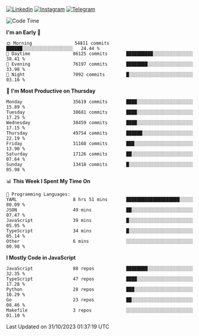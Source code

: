 [![Linkedin](https://img.shields.io/badge/-Archie-blue?style=flat-square&labelColor=gray&logo=Linkedin&logoColor=white&link=https://www.linkedin.com/in/archisdi)](https://www.linkedin.com/in/archisdi)
[![Instagram](https://img.shields.io/badge/-@archisdi-orange?style=flat-square&labelColor=gray&logo=Instagram&logoColor=white&link=https://www.instagram.com/archisdi)](https://www.instagram.com/archisdi)
[![Telegram](https://img.shields.io/badge/-aai-informational?style=flat-square&labelColor=gray&logo=telegram&logoColor=white&link=https://t.me/archisdi)](https://t.me/archisdi)

<!--START_SECTION:waka-->
![Code Time](http://img.shields.io/badge/Code%20Time-2%2C444%20hrs%2035%20mins-blue)

**I'm an Early 🐤** 

```text
🌞 Morning                54811 commits       ██████░░░░░░░░░░░░░░░░░░░   24.44 % 
🌆 Daytime                86125 commits       ██████████░░░░░░░░░░░░░░░   38.41 % 
🌃 Evening                76197 commits       ████████░░░░░░░░░░░░░░░░░   33.98 % 
🌙 Night                  7092 commits        █░░░░░░░░░░░░░░░░░░░░░░░░   03.16 % 
```
📅 **I'm Most Productive on Thursday** 

```text
Monday                   35619 commits       ████░░░░░░░░░░░░░░░░░░░░░   15.89 % 
Tuesday                  38681 commits       ████░░░░░░░░░░░░░░░░░░░░░   17.25 % 
Wednesday                38459 commits       ████░░░░░░░░░░░░░░░░░░░░░   17.15 % 
Thursday                 49754 commits       ██████░░░░░░░░░░░░░░░░░░░   22.19 % 
Friday                   31168 commits       ███░░░░░░░░░░░░░░░░░░░░░░   13.90 % 
Saturday                 17126 commits       ██░░░░░░░░░░░░░░░░░░░░░░░   07.64 % 
Sunday                   13418 commits       █░░░░░░░░░░░░░░░░░░░░░░░░   05.98 % 
```


📊 **This Week I Spent My Time On** 

```text
💬 Programming Languages: 
YAML                     8 hrs 51 mins       ████████████████████░░░░░   80.09 % 
JSON                     49 mins             ██░░░░░░░░░░░░░░░░░░░░░░░   07.47 % 
JavaScript               39 mins             █░░░░░░░░░░░░░░░░░░░░░░░░   05.95 % 
TypeScript               34 mins             █░░░░░░░░░░░░░░░░░░░░░░░░   05.14 % 
Other                    6 mins              ░░░░░░░░░░░░░░░░░░░░░░░░░   00.98 % 
```

**I Mostly Code in JavaScript** 

```text
JavaScript               88 repos            ████████░░░░░░░░░░░░░░░░░   32.35 % 
TypeScript               47 repos            ████░░░░░░░░░░░░░░░░░░░░░   17.28 % 
Python                   28 repos            ███░░░░░░░░░░░░░░░░░░░░░░   10.29 % 
Go                       23 repos            ██░░░░░░░░░░░░░░░░░░░░░░░   08.46 % 
Makefile                 3 repos             ░░░░░░░░░░░░░░░░░░░░░░░░░   01.10 % 
```




 Last Updated on 31/10/2023 01:37:19 UTC
<!--END_SECTION:waka-->